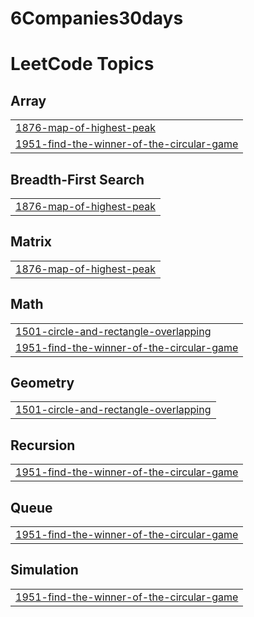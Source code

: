 # 6Companies30days
<!---LeetCode Topics Start-->
# LeetCode Topics
## Array
|  |
| ------- |
| [1876-map-of-highest-peak](https://github.com/Jayadityas/6Companies30days/tree/master/1876-map-of-highest-peak) |
| [1951-find-the-winner-of-the-circular-game](https://github.com/Jayadityas/6Companies30days/tree/master/1951-find-the-winner-of-the-circular-game) |
## Breadth-First Search
|  |
| ------- |
| [1876-map-of-highest-peak](https://github.com/Jayadityas/6Companies30days/tree/master/1876-map-of-highest-peak) |
## Matrix
|  |
| ------- |
| [1876-map-of-highest-peak](https://github.com/Jayadityas/6Companies30days/tree/master/1876-map-of-highest-peak) |
## Math
|  |
| ------- |
| [1501-circle-and-rectangle-overlapping](https://github.com/Jayadityas/6Companies30days/tree/master/1501-circle-and-rectangle-overlapping) |
| [1951-find-the-winner-of-the-circular-game](https://github.com/Jayadityas/6Companies30days/tree/master/1951-find-the-winner-of-the-circular-game) |
## Geometry
|  |
| ------- |
| [1501-circle-and-rectangle-overlapping](https://github.com/Jayadityas/6Companies30days/tree/master/1501-circle-and-rectangle-overlapping) |
## Recursion
|  |
| ------- |
| [1951-find-the-winner-of-the-circular-game](https://github.com/Jayadityas/6Companies30days/tree/master/1951-find-the-winner-of-the-circular-game) |
## Queue
|  |
| ------- |
| [1951-find-the-winner-of-the-circular-game](https://github.com/Jayadityas/6Companies30days/tree/master/1951-find-the-winner-of-the-circular-game) |
## Simulation
|  |
| ------- |
| [1951-find-the-winner-of-the-circular-game](https://github.com/Jayadityas/6Companies30days/tree/master/1951-find-the-winner-of-the-circular-game) |
<!---LeetCode Topics End-->